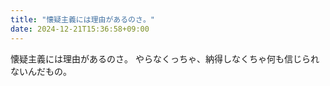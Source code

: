 ```yaml
---
title: "懐疑主義には理由があるのさ。"
date: 2024-12-21T15:36:58+09:00
---
```

懐疑主義には理由があるのさ。
やらなくっちゃ、納得しなくちゃ何も信じられないんだもの。
